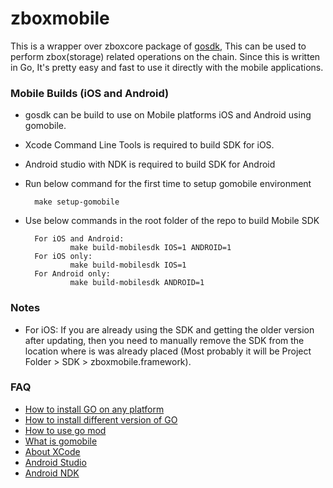 # zboxmobile

This is a wrapper over zboxcore package of [gosdk](https://github.com/0chain/gosdk), This can be used to perform zbox(storage) related operations on the chain.
Since this is written in Go, It's pretty easy and fast to use it directly with the mobile applications.

### Mobile Builds (iOS and Android) ###
- gosdk can be build to use on Mobile platforms iOS and Android using gomobile.
- Xcode Command Line Tools is required to build SDK for iOS.
- Android studio with NDK is required to build SDK for Android
- Run below command for the first time to setup gomobile environment

        make setup-gomobile

- Use below commands in the root folder of the repo to build Mobile SDK

        For iOS and Android:
                make build-mobilesdk IOS=1 ANDROID=1
        For iOS only:
                make build-mobilesdk IOS=1
        For Android only:
                make build-mobilesdk ANDROID=1

### Notes
- For iOS: If you are already using the SDK and  getting the older version after updating, then you need to manually remove the SDK from the location where is was already placed (Most probably it will be Project Folder > SDK > zboxmobile.framework).

### FAQ ###

- [How to install GO on any platform](https://golang.org/doc/install)
- [How to install different version of GO](https://golang.org/doc/install#extra_versions)
- [How to use go mod](https://blog.golang.org/using-go-modules)
- [What is gomobile](https://godoc.org/golang.org/x/mobile/cmd/gomobile)
- [About XCode](https://developer.apple.com/xcode/)
- [Android Studio](https://developer.android.com/studio)
- [Android NDK](https://developer.android.com/ndk/)